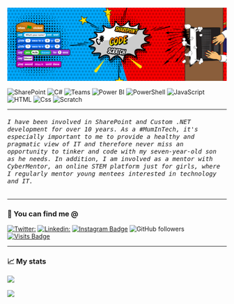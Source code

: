 ![banner](GitHubBanner.jpg "banner")
<p>
  <img alt="SharePoint" src="https://img.shields.io/badge/SharePoint-0078D4?logo=microsoft sharepoint&logoColor=white&style=flat" />
  <img alt="C#" src="https://img.shields.io/badge/C Sharp-239120?logo=c sharp&logoColor=white&style=flat" />
  <img alt="Teams" src="https://img.shields.io/badge/Teams-6264A7?logo=microsoft teams&logoColor=white&style=flat" />
  <img alt="Power BI" src="https://img.shields.io/badge/Power BI-F2C811?logo=Power BI&logoColor=white&style=flat" />
   <img alt="PowerShell" src="https://img.shields.io/badge/PowerShell-5391FE?logo=PowerShell&logoColor=white&style=flat" />
  <img alt="JavaScript" src="https://img.shields.io/badge/JavaScript-F7DF1E?logo=JavaScript&logoColor=white&style=flat" />
  <img alt="HTML" src="https://img.shields.io/badge/HTML-E34F26?logo=html5&logoColor=white&style=flat" />
  <img alt="Css" src="https://img.shields.io/badge/CSS-1572B6?logo=css3&logoColor=white&style=flat" />
  <img alt="Scratch" src="https://img.shields.io/badge/Scratch-4D97FF?logo=Scratch&logoColor=white&style=flat" />
 </p>
 
 ---
 
###### <samp>I have been involved in SharePoint and Custom .NET development for over 10 years. As a #MumInTech, it's especially important to me to provide a healthy and pragmatic view of IT and therefore never miss an opportunity to tinker and code with my seven-year-old son as he needs. In addition, I am involved as a mentor with CyberMentor, an online STEM platform just for girls, where I regularly mentor young mentees interested in technology and IT.</samp>
 
 ---
 
 ### 📮 You can find me @
[![Twitter: ](https://img.shields.io/twitter/follow/MamaCodet?label=Follow)](https://twitter.com/intent/follow?screen_name=MamaCodet)
[![Linkedin: ](https://img.shields.io/badge/-kornbergerg-blue?style=flat&logo=Linkedin&logoColor=white&link=https://www.linkedin.com/in/kornbergerg/)](https://www.linkedin.com/in/kornbergerg/)
[![Instagram Badge](https://img.shields.io/badge/-mamacodet-purple?style=flat&logo=instagram&logoColor=white&link=https://instagram.com/gabriellakornberger/)](https://instagram.com/gabriellakornberger)
![GitHub followers](https://img.shields.io/github/followers/MamaCodet?label=Follow&style=social)
[![Visits Badge](https://badges.pufler.dev/visits/MamaCodet/MamaCodet)](https://github.com/MamaCodet)
  
---

### 📈 My stats
<img 
src="https://github-readme-stats.vercel.app/api?username=MamaCodet&count_private=true&theme=radical&custom_title=MamaCodet's+GitHub+Stats&show_icons=true"
/>

<img
  src="https://github-readme-stats.vercel.app/api/top-langs/?username=MamaCodet&theme=radical&layout=compact"
/>
